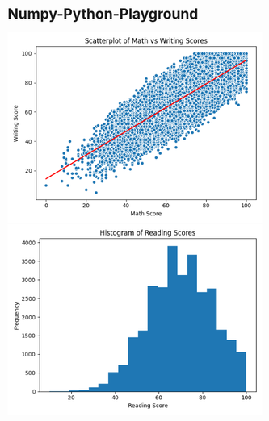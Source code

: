 # Numpy-Python-Playground
![Model](math_writing_scatterplot.png)
![Model](reading_score_histogram.png)
